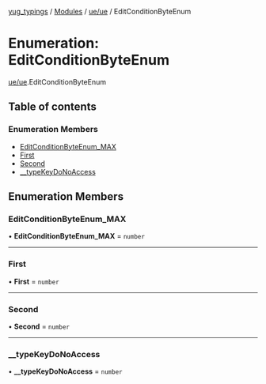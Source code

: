 [yug_typings](../README.md) / [Modules](../modules.md) / [ue/ue](../modules/ue_ue.md) / EditConditionByteEnum

# Enumeration: EditConditionByteEnum

[ue/ue](../modules/ue_ue.md).EditConditionByteEnum

## Table of contents

### Enumeration Members

- [EditConditionByteEnum\_MAX](ue_ue.EditConditionByteEnum.md#editconditionbyteenum_max)
- [First](ue_ue.EditConditionByteEnum.md#first)
- [Second](ue_ue.EditConditionByteEnum.md#second)
- [\_\_typeKeyDoNoAccess](ue_ue.EditConditionByteEnum.md#__typekeydonoaccess)

## Enumeration Members

### EditConditionByteEnum\_MAX

• **EditConditionByteEnum\_MAX** = `number`

___

### First

• **First** = `number`

___

### Second

• **Second** = `number`

___

### \_\_typeKeyDoNoAccess

• **\_\_typeKeyDoNoAccess** = `number`
